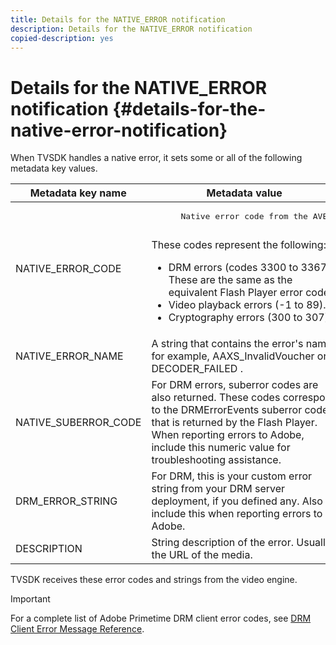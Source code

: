 ```yaml
---
title: Details for the NATIVE_ERROR notification
description: Details for the NATIVE_ERROR notification
copied-description: yes
---
```


# Details for the NATIVE_ERROR notification {#details-for-the-native-error-notification}

When TVSDK handles a native error, it sets some or all of the following metadata key values.  

<table id="table_86A21619515B435DBB65DC4DFBB64B29"> 
 <thead> 
  <tr> 
   <th colname="col1" class="entry"> Metadata key name </th> 
   <th colname="col2" class="entry"> Metadata value </th> 
  </tr> 
 </thead>
 <tbody> 
  <tr> 
   <td colname="col1"> <span class="codeph"> NATIVE_ERROR_CODE </span> </td> 
   <td colname="col2"> 
    <pre>
      Native error code from the AVE. 
    </pre> These codes represent the following: 
    <ul id="ul_330C626DE27B45A09E8851CC24768A07"> 
     <li id="li_0845A9BBB55545BDB49BD4F4802C0E54">DRM errors (codes 3300 to 3367). These are the same as the equivalent Flash Player error codes. </li> 
     <li id="li_98A571480C154CF0AE1DC101FF0834C4">Video playback errors (-1 to 89). </li> 
     <li id="li_D7C19955DEF94DA88B822C8C57D6D2F4">Cryptography errors (300 to 307). </li> 
    </ul> </td> 
  </tr> 
  <tr> 
   <td colname="col1"> <span class="codeph"> NATIVE_ERROR_NAME </span> </td> 
   <td colname="col2"> A string that contains the error's name; for example, <span class="codeph"> AAXS_InvalidVoucher </span> or <span class="codeph"> DECODER_FAILED </span>. </td> 
  </tr> 
  <tr> 
   <td colname="col1"> <span class="codeph"> NATIVE_SUBERROR_CODE </span> </td> 
   <td colname="col2"> For DRM errors, suberror codes are also returned. These codes correspond to the <span class="codeph"> DRMErrorEvents </span> suberror code that is returned by the Flash Player. When reporting errors to Adobe, include this numeric value for troubleshooting assistance. </td> 
  </tr> 
  <tr> 
   <td colname="col1"> <span class="codeph"> DRM_ERROR_STRING </span> </td> 
   <td colname="col2"> For DRM, this is your custom error string from your DRM server deployment, if you defined any. Also include this when reporting errors to Adobe. </td> 
  </tr> 
  <tr> 
   <td colname="col1"> <span class="codeph"> DESCRIPTION </span> </td> 
   <td colname="col2"> String description of the error. Usually the URL of the media. </td> 
  </tr> 
 </tbody> 
</table>

TVSDK receives these error codes and strings from the video engine.

>[!IMPORTANT]
>
>For a complete list of Adobe Primetime DRM client error codes, see [DRM Client Error Message Reference](https://helpx.adobe.com/content/dam/help/en/primetime/drm/drm_client_error_message_reference.pdf).